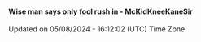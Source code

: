#### Wise man says only fool rush in - McKidKneeKaneSir
Updated on 05/08/2024 - 16:12:02 (UTC) Time Zone
